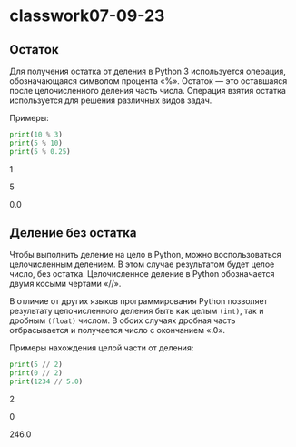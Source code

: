 # classwork07-09-23

## Остаток
Для получения остатка от деления в Python 3 используется операция, обозначающаяся символом процента «%». Остаток — это оставшаяся после целочисленного деления часть числа. Операция взятия остатка используется для решения различных видов задач.

Примеры:

```python
print(10 % 3)
print(5 % 10)
print(5 % 0.25)
```
1

5

0.0

## Деление без остатка
Чтобы выполнить деление на цело в Python, можно воспользоваться целочисленным делением. В этом случае результатом будет целое число, без остатка. Целочисленное деление в Python обозначается двумя косыми чертами «//».

В отличие от других языков программирования Python позволяет результату целочисленного деления быть как целым `(int)`, так и дробным `(float)` числом. В обоих случаях дробная часть отбрасывается и получается число с окончанием «.0».

Примеры нахождения целой части от деления:
```python
print(5 // 2)
print(0 // 2)
print(1234 // 5.0)
```
2

0

246.0
